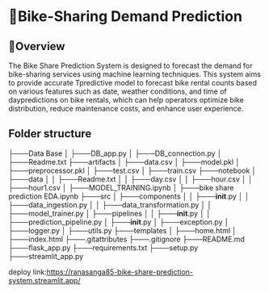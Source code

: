 # :bicyclist:Bike-Sharing Demand Prediction
## :briefcase:Overview
The Bike Share Prediction System is designed to forecast the demand for bike-sharing services using machine learning techniques. This system aims to provide accurate Tpredictive model to forecast bike rental counts based on various features such as date, weather conditions, and time of daypredictions on bike rentals, which can help operators optimize bike distribution, reduce maintenance costs, and enhance user experience.

## Folder structure
 ├───Data Base
 │   ├───DB_app.py
 │   ├───DB_connection.py
 │   ├───Readme.txt
 ├───artifacts
 │   ├───data.csv
 │   ├───model.pkl
 │   ├───preprocessor.pkl
 │   ├───test.csv
 │   ├───train.csv
 ├───notebook
 │   ├───data
 │   │   ├───Readme.txt
 │   │   ├───day.csv
 │   │   ├───hour.csv
 │   │   ├───hour1.csv
 │   ├───MODEL_TRAINING.ipynb
 │   ├───bike share prediction EDA.ipynb
 ├───src
 │   ├───components
 │   │   ├───__init__.py
 │   │   ├───data_ingestion.py
 │   │   ├───data_transformation.py
 │   │   ├───model_trainer.py
 │   ├───pipelines
 │   │   ├───__init__.py
 │   │   ├───prediction_pipeline.py
 │   ├───__init__.py
 │   ├───exception.py
 │   ├───logger.py
 │   ├───utils.py
 ├───templates
 │   ├───home.html
 │   ├───index.html
 ├───.gitattributes
 ├───.gitignore
 ├───README.md
 ├───flask_app.py
 ├───requirements.txt
 ├───setup.py
 ├───streamlit_app.py 


deploy link:https://ranasanga85-bike-share-prediction-system.streamlit.app/
